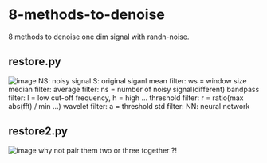 # 8-methods-to-denoise
8 methods to denoise one dim signal with randn-noise.

## restore.py
![image](https://github.com/ZakiZhang168/8-methods-to-denoise/assets/130261283/67688336-6809-4445-be30-69dcf4f1e742)
NS: noisy signal
S: original siganl
mean filter: ws = window size
median filter:
average filter: ns = number of noisy signal(different)
bandpass filter: l = low cut-off frequency, h = high ...
threshold filter: r = ratio(max abs(fft) / min ...)
wavelet filter: a = threshold
std filter: 
NN: neural network

## restore2.py
![image](https://github.com/ZakiZhang168/8-methods-to-denoise/assets/130261283/a93aa7a1-40e4-40d9-8197-bf53a7c069bd)
why not pair them two or three together ?!
